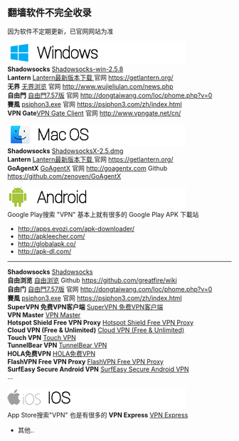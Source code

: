 ## 翻墙软件不完全收录
因为软件不定期更新，已官网网站为准

<img src="image\Windows_logo.png"></br>
**Shadowsocks**   <a href="https://github.com/it-andy-hou/fq/blob/master/Windows/Shadowsocks/Shadowsocks-win-2.5.8.zip"> Shadowsocks-win-2.5.8 </a> </br>
**Lantern** <a href="https://github.com/getlantern/lantern/releases/tag/latest">Lantern最新版本下载 </a> 官网 https://getlantern.org/</br>
**无界** <a href="https://git.io/HNvvvQ">无界浏览</a>  官网 http://www.wujieliulan.com/news.php</br>
**自由門** <a href="https://git.io/fgp">自由門7.57版</a> 官网 http://dongtaiwang.com/loc/phome.php?v=0</br>
**賽風** <a href="https://psiphon3.com/psiphon3.exe">psiphon3.exe</a> 官网 https://psiphon3.com/zh/index.html</br>
**VPN Gate**<a href="http://www.vpngate.net/cn/download.aspx">VPN Gate Client</a> 官网 http://www.vpngate.net/cn/</br>


<img src="image\MAC_logo.png"></br>
**Shadowsocks** <a href="https://github.com/it-andy-hou/fq/blob/master/Mac/Shadowsocks/ShadowsocksX-2.5.dmg"> ShadowsocksX-2.5.dmg </a></br>
**Lantern** <a href="https://github.com/getlantern/lantern/releases/tag/latest">Lantern最新版本下载 </a> 官网 https://getlantern.org/</br>
**GoAgentX** <a href="https://github.com/it-andy-hou/fq/blob/master/Mac/GoAgentX/GoAgentX-v2.3.7.dmg">GoAgentX</a> 官网 http://goagentx.com Github https://github.com/zenoven/GoAgentX</br>

<img src="image\android_logo.png"></br>
Google Play搜索 "VPN" 基本上就有很多的
Google Play APK 下載站
* http://apps.evozi.com/apk-downloader/
* http://apkleecher.com/
* http://globalapk.co/
* http://apk-dl.com/
-------------------
**Shadowsocks** <a href="https://play.google.com/store/apps/details?id=com.github.shadowsocks">Shadowsocks</a> </br>
**自由浏览** <a href="https://play.google.com/store/apps/details?id=org.greatfire.freebrowser">自由浏览</a> Github https://github.com/greatfire/wiki</br>
**自由门** <a href="https://git.io/fgma">自由門7.57版</a> 官网 http://dongtaiwang.com/loc/phome.php?v=0</br>
**賽風** <a href="https://psiphon3.com/PsiphonAndroid.apk">psiphon3.exe</a> 官网 https://psiphon3.com/zh/index.html</br>
**SuperVPN 免费VPN客户端** <a href="https://play.google.com/store/apps/details?id=com.jrzheng.supervpnfree">SuperVPN 免费VPN客户端</a></br>
**VPN Master** <a href="https://play.google.com/store/apps/details?id=free.vpn.unblock.proxy.vpnmaster">VPN Master</a></br>
**Hotspot Shield Free VPN Proxy** <a href="https://play.google.com/store/apps/details?id=hotspotshield.android.vpn">Hotspot Shield Free VPN Proxy</a></br>
**Cloud VPN (Free & Unlimited)** <a href="https://play.google.com/store/apps/details?id=net.bypass.vpn">Cloud VPN (Free & Unlimited)</a></br>
**Touch VPN** <a href="https://play.google.com/store/apps/details?id=com.northghost.touchvpn">Touch VPN</a></br>
**TunnelBear VPN** <a href="https://play.google.com/store/apps/details?id=com.tunnelbear.android">TunnelBear VPN</a></br>
**HOLA免费VPN** <a href="https://play.google.com/store/apps/details?id=org.hola">HOLA免费VPN</a></br>
**FlashVPN Free VPN Proxy** <a href="https://play.google.com/store/apps/details?id=net.flashsoft.flashvpn.activity">FlashVPN Free VPN Proxy</a></br>
**SurfEasy Secure Android VPN** <a href="https://play.google.com/store/apps/details?id=com.surfeasy">SurfEasy Secure Android VPN</a></br>
...

<img src="image\ios_logo.png"></br>
App Store搜索"VPN" 也是有很多的
**VPN Express**  <a href="https://itunes.apple.com/cn/app/vpn-express-best-mobile-vpn/id375584677">VPN Express</a></br>
* 其他..